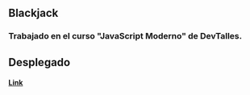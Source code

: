## Blackjack
### Trabajado en el curso "JavaScript Moderno" de DevTalles.

## Desplegado
#### [Link](https://blackjack-vite-jhon.netlify.app/)
